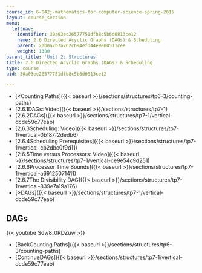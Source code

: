 ```yaml
---
course_id: 6-042j-mathematics-for-computer-science-spring-2015
layout: course_section
menu:
  leftnav:
    identifier: 30a03ec26577751dfb8c5b6d0813ce12
    name: 2.6 Directed Acyclic Graphs (DAGs) & Scheduling
    parent: 20b0a2b7a262cb94efd44e9e00511cee
    weight: 1300
parent_title: 'Unit 2: Structures'
title: 2.6 Directed Acyclic Graphs (DAGs) & Scheduling
type: course
uid: 30a03ec26577751dfb8c5b6d0813ce12

---
```


*   [<Counting Paths]({{< baseurl >}}/sections/structures/tp6-3/counting-paths)
*   [2.6.1DAGs: Video]({{< baseurl >}}/sections/structures/tp7-1)
*   [2.6.2DAGs]({{< baseurl >}}/sections/structures/tp7-1/vertical-dcde59c77eab)
*   [2.6.3Scheduling: Video]({{< baseurl >}}/sections/structures/tp7-1/vertical-0b187f2dedb6)
*   [2.6.4Scheduling Prerequisites]({{< baseurl >}}/sections/structures/tp7-1/vertical-cb2dbc0f9d11)
*   [2.6.5Time versus Processors: Video]({{< baseurl >}}/sections/structures/tp7-1/vertical-ce9e54c9d251)
*   [2.6.6Processor Time Bounds]({{< baseurl >}}/sections/structures/tp7-1/vertical-a69125071411)
*   [2.6.7The Divisibility DAG]({{< baseurl >}}/sections/structures/tp7-1/vertical-839e7a19a176)
*   [\>DAGs]({{< baseurl >}}/sections/structures/tp7-1/vertical-dcde59c77eab)

DAGs
----

{{< youtube Sdw8_0RDZuw >}}

*   [BackCounting Paths]({{< baseurl >}}/sections/structures/tp6-3/counting-paths)
*   [ContinueDAGs]({{< baseurl >}}/sections/structures/tp7-1/vertical-dcde59c77eab)